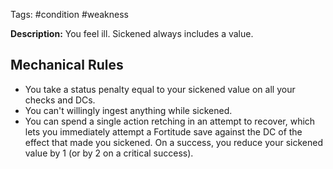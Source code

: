 Tags: #condition #weakness

**Description:** You feel ill. Sickened always includes a value. 
## Mechanical Rules

- You take a status penalty equal to your sickened value on all your checks and DCs.
- You can't willingly ingest anything while sickened.  
- You can spend a single action retching in an attempt to recover, which lets you immediately attempt a Fortitude save against the DC of the effect that made you sickened. On a success, you reduce your sickened value by 1 (or by 2 on a critical success).